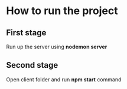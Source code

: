 # How to run the project

## First stage

Run up the server using **nodemon server**

## Second stage

Open client folder and run **npm start** command